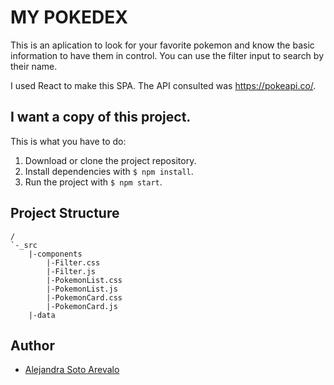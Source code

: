 # MY POKEDEX
This is an aplication to look for your favorite pokemon and know the basic information to have them in control. You can use the filter input to search by their name.

I used React to make this SPA. The API consulted was https://pokeapi.co/.

## I want a copy of this project.
This is what you have to do:
1. Download or clone the project repository.
2. Install dependencies with `$ npm install`.
3. Run the project with `$ npm start`.

## Project Structure

```
/
`-_src
    |-components
        |-Filter.css
        |-Filter.js
        |-PokemonList.css
        |-PokemonList.js
        |-PokemonCard.css
        |-PokemonCard.js
    |-data
```

## Author

- [Alejandra Soto Arevalo](https://www.linkedin.com/in/alejandrasotoa/)
